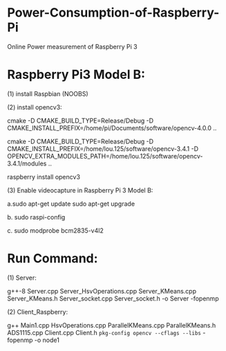 # Power-Consumption-of-Raspberry-Pi
Online Power measurement of Raspberry Pi 3

# Raspberry Pi3 Model B:

(1) install Raspbian (NOOBS)

(2) install opencv3:

cmake -D CMAKE_BUILD_TYPE=Release/Debug -D CMAKE_INSTALL_PREFIX=/home/pi/Documents/software/opencv-4.0.0 ..


cmake -D CMAKE_BUILD_TYPE=Release/Debug -D CMAKE_INSTALL_PREFIX=/home/lou.125/software/opencv-3.4.1 -D OPENCV_EXTRA_MODULES_PATH=/home/lou.125/software/opencv-3.4.1/modules ..

raspberry install opencv3

(3) Enable videocapture in Raspberry Pi 3 Model B:

a.sudo apt-get update  sudo apt-get upgrade

b. sudo raspi-config

c. sudo modprobe bcm2835-v4l2


# Run Command:

(1) Server:

g++-8 Server.cpp Server_HsvOperations.cpp Server_KMeans.cpp Server_KMeans.h Server_socket.cpp Server_socket.h -o Server -fopenmp


(2) Client_Raspberry:

g++ Main1.cpp HsvOperations.cpp ParallelKMeans.cpp ParallelKMeans.h ADS1115.cpp Client.cpp Client.h `pkg-config opencv --cflags --libs` -fopenmp -o node1
